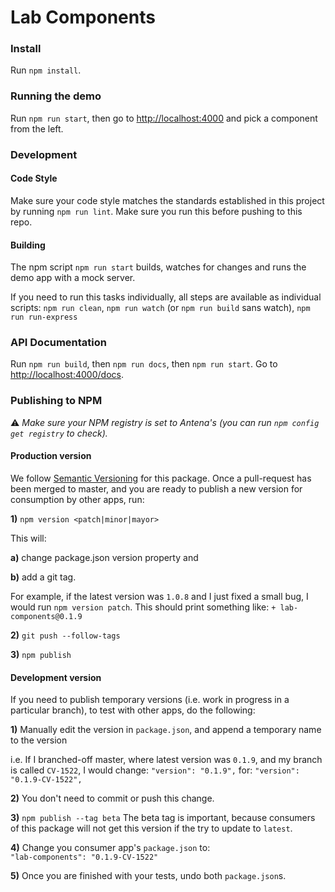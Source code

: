 # Lab Components

### Install
Run `npm install`.

### Running the demo
Run `npm run start`, then go to [http://localhost:4000](http://localhost:4000) and pick a component from the left.

### Development

#### Code Style
Make sure your code style matches the standards established in this project by running `npm run lint`. Make sure you run this before pushing to this repo.

#### Building
The npm script `npm run start` builds, watches for changes and runs the demo app with a mock server.

If you need to run this tasks individually, all steps are available as individual scripts: 
`npm run clean`, `npm run watch` (or `npm run build` sans watch), `npm run run-express`

### API Documentation
Run `npm run build`, then `npm run docs`, then `npm run start`. Go to [http://localhost:4000/docs](http://localhost:4000/docs).  

### Publishing to NPM
:warning: *Make sure your NPM registry is set to Antena's (you can run `npm config get registry` to check).*

#### Production version
We follow [Semantic Versioning](http://semver.org/) for this package. 
Once a pull-request has been merged to master, and you are ready to publish a new version for consumption by other apps, run:

**1)** `npm version <patch|minor|mayor>`

This will: 

  **a)** change package.json version property and 

  **b)** add a git tag.

For example, if the latest version was `1.0.8` and I just fixed a small bug, I would run `npm version patch`. This should print something like: 
`+ lab-components@0.1.9`

**2)** `git push --follow-tags`

**3)** `npm publish`

#### Development version
If you need to publish temporary versions (i.e. work in progress in a particular branch), to test with other apps, do the following:

**1)** Manually edit the version in `package.json`, and append a temporary name to the version

i.e. If I branched-off master, where latest version was `0.1.9`, and my branch is called `CV-1522`, I would change:
`"version": "0.1.9",`
for:
`"version": "0.1.9-CV-1522",`

**2)** You don't need to commit or push this change.

**3)** `npm publish --tag beta`
The beta tag is important, because consumers of this package will not get this version if the try to update to `latest`.

**4)** Change you consumer app's `package.json` to:  
`"lab-components": "0.1.9-CV-1522"`

**5)** Once you are finished with your tests, undo both `package.json`s.
